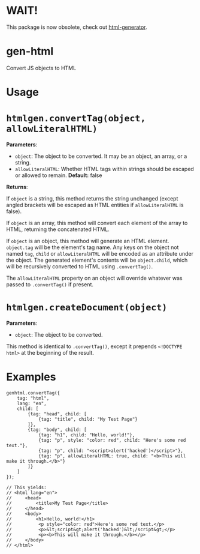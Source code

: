 # WAIT!

This package is now obsolete, check out [html-generator](https://github.com/adrian154/html-generator).

# gen-html

Convert JS objects to HTML

# Usage

# `htmlgen.convertTag(object, allowLiteralHTML)`

**Parameters**:
* `object`: The object to be converted. It may be an object, an array, or a string.
* `allowLiteralHTML`: Whether HTML tags within strings should be escaped or allowed to remain. **Default:** false

**Returns**:

If `object` is a string, this method returns the string unchanged (except angled brackets will be escaped as HTML entities if `allowLiteralHTML` is false). 

If `object` is an array, this method will convert each element of the array to HTML, returning the concatenated HTML.

If `object` is an object, this method will generate an HTML element. `object.tag` will be the element's tag name. Any keys on the object not named `tag`, `child` or `allowLiteralHTML` will be encoded as an attribute under the object. The generated element's contents will be `object.child`, which will be recursively converted to HTML using `.convertTag()`.

The `allowLiteralHTML` property on an object will override whatever was passed to `.convertTag()` if present.

# `htmlgen.createDocument(object)`

**Parameters**:
* `object`: The object to be converted.

This method is identical to `.convertTag()`, except it prepends `<!DOCTYPE html>` at the beginning of the result.

# Examples

```
genhtml.convertTag({
    tag: "html",
    lang: "en",
    child: [
        {tag: "head", child: [
            {tag: "title", child: "My Test Page"}
        ]},
        {tag: "body", child: [
            {tag: "h1", child: "Hello, world!"},
            {tag: "p", style: "color: red", child: "Here's some red text."},
            {tag: "p", child: "<script>alert('hacked')</script>"},
            {tag: "p", allowLiteralHTML: true, child: "<b>This will make it through.</b>"}
        ]}
    ]
});

// This yields:
// <html lang="en">
//     <head>
//         <title>My Test Page</title>
//     </head>
//     <body>
//         <h1>Hello, world!</h1>
//          <p style="color: red">Here's some red text.</p>
//          <p>&lt;script&gt;alert('hacked')&lt;/script&gt;</p>
//          <p><b>This will make it through.</b></p>
//     </body>
// </html>
```
